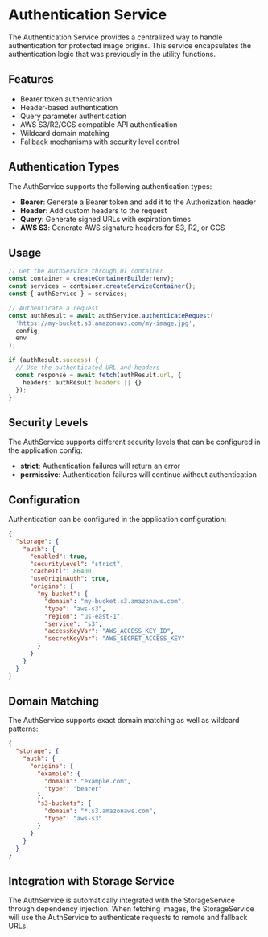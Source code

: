 # Authentication Service

The Authentication Service provides a centralized way to handle authentication for protected image origins. This service encapsulates the authentication logic that was previously in the utility functions.

## Features

- Bearer token authentication
- Header-based authentication
- Query parameter authentication
- AWS S3/R2/GCS compatible API authentication
- Wildcard domain matching
- Fallback mechanisms with security level control

## Authentication Types

The AuthService supports the following authentication types:

- **Bearer**: Generate a Bearer token and add it to the Authorization header
- **Header**: Add custom headers to the request
- **Query**: Generate signed URLs with expiration times
- **AWS S3**: Generate AWS signature headers for S3, R2, or GCS

## Usage

```typescript
// Get the AuthService through DI container
const container = createContainerBuilder(env);
const services = container.createServiceContainer();
const { authService } = services;

// Authenticate a request
const authResult = await authService.authenticateRequest(
  'https://my-bucket.s3.amazonaws.com/my-image.jpg', 
  config, 
  env
);

if (authResult.success) {
  // Use the authenticated URL and headers
  const response = await fetch(authResult.url, {
    headers: authResult.headers || {}
  });
}
```

## Security Levels

The AuthService supports different security levels that can be configured in the application config:

- **strict**: Authentication failures will return an error
- **permissive**: Authentication failures will continue without authentication

## Configuration

Authentication can be configured in the application configuration:

```json
{
  "storage": {
    "auth": {
      "enabled": true,
      "securityLevel": "strict",
      "cacheTtl": 86400,
      "useOriginAuth": true,
      "origins": {
        "my-bucket": {
          "domain": "my-bucket.s3.amazonaws.com",
          "type": "aws-s3",
          "region": "us-east-1",
          "service": "s3",
          "accessKeyVar": "AWS_ACCESS_KEY_ID",
          "secretKeyVar": "AWS_SECRET_ACCESS_KEY"
        }
      }
    }
  }
}
```

## Domain Matching

The AuthService supports exact domain matching as well as wildcard patterns:

```json
{
  "storage": {
    "auth": {
      "origins": {
        "example": {
          "domain": "example.com",
          "type": "bearer"
        },
        "s3-buckets": {
          "domain": "*.s3.amazonaws.com",
          "type": "aws-s3"
        }
      }
    }
  }
}
```

## Integration with Storage Service

The AuthService is automatically integrated with the StorageService through dependency injection. When fetching images, the StorageService will use the AuthService to authenticate requests to remote and fallback URLs.